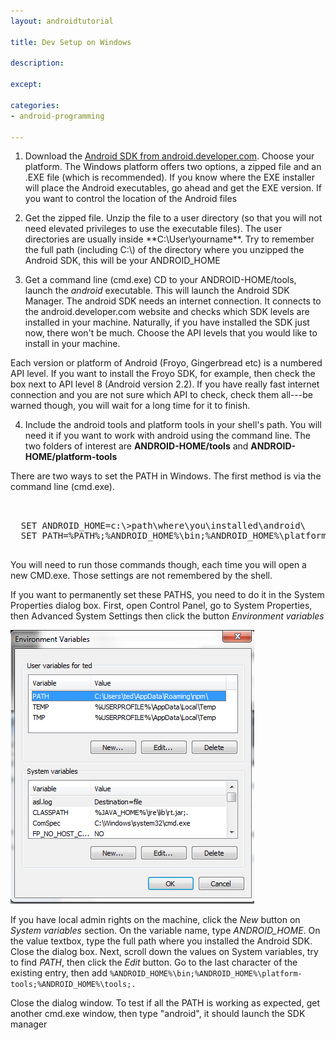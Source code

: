 ```yaml
---
layout: androidtutorial

title: Dev Setup on Windows

description:

except:

categories:
- android-programming

---
```




1. Download the [Android SDK from android.developer.com]( http://developer.android.com/sdk/index.html ). Choose your platform. The Windows platform offers two options, a zipped file and an .EXE file (which is recommended). If you know where the EXE installer will place the Android executables, go ahead and get the EXE version. If you want to control the location of the Android files

2. Get the zipped file. Unzip the file to a user directory (so that you will not need elevated privileges to use the executable files). The user directories are usually inside **C:\\User\yourname\**. Try to remember the full path (including C:\\) of the directory where you unzipped the Android SDK, this will be your ANDROID_HOME


3. Get a command line (cmd.exe) CD to your ANDROID-HOME/tools, launch the *android* executable. This will launch the Android SDK Manager. The android SDK needs an internet connection. It connects to the android.developer.com website and checks which SDK levels are installed in your machine. Naturally, if you have installed the SDK just now, there won't be much. Choose the API levels that you would like to install in your machine.

Each version or platform of Android (Froyo, Gingerbread etc) is a numbered API level. If you want to install the Froyo SDK, for example, then check the box next to API level 8 (Android version 2.2). If you have really fast internet connection and you are not sure which API to check, check them all---be warned though, you will wait for a long time for it to finish.


4. Include the android tools and platform tools in your shell's path. You will need it if you want to work with android using the command line. The two folders of interest are **ANDROID-HOME/tools** and **ANDROID-HOME/platform-tools**

There are two ways to set the PATH in Windows. The first method is via the command line (cmd.exe).

<pre class='codeblock'> 

  SET ANDROID_HOME=c:\>path\where\you\installed\android\
  SET PATH=%PATH%;%ANDROID_HOME%\bin;%ANDROID_HOME%\platform-tools;%ANDROID_HOME%\tools;.

</pre>

You will need to run those commands though, each time you will open a new CMD.exe. Those settings are not remembered by the shell.

If you want to permanently set these PATHS, you need to do it in the System Properties dialog box. First, open Control Panel, go to System Properties, then Advanced System Settings then click the button *Environment variables*

<img class="small" src="/img/windows-environment-variables.png">


If you have local admin rights on the machine, click the *New* button on *System variables* section. On the variable name, type *ANDROID_HOME*. On the value textbox, type the full path where you installed the Android SDK. Close the dialog box. Next, scroll down the values on System variables, try to find *PATH*, then click the *Edit* button. Go to the last character of the existing entry, then add <code class="codeblock">%ANDROID_HOME%\bin;%ANDROID_HOME%\platform-tools;%ANDROID_HOME%\tools;.</code>

Close the dialog window. To test if all the PATH is working as expected, get another cmd.exe window, then type "android", it should launch the SDK manager



